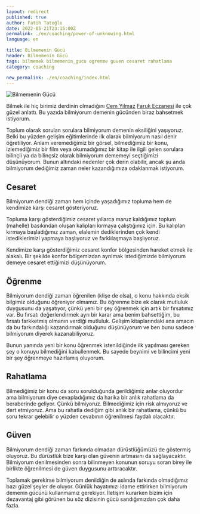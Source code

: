```yaml
---
layout: redirect
published: true
author: Fatih Tatoğlu
date: 2022-05-21T23:15:00Z
permalink: ./en/coaching/power-of-unknowing.html
language: en

title: Bilmemenin Gücü
header: Bilmemenin Gücü
tags: bilmemek bilmemenin_gucu ogrenme guven cesaret rahatlama 
category: coaching

new_permalink: ./en/coaching/index.html
---
```


![Bilmemenin Gücü](../../image/soru_isareti.jpg "Olya Kobruseva - [Pexels](https://www.pexels.com/tr-tr/fotograf/beyaz-ve-kahverengi-harf-b-duvar-dekoru-5428829/)")

Bilmek ile hiç birimiz derdinin olmadığını [Cem Yılmaz](https://twitter.com/CMYLMZ "Cem Yılmaz (@CMYLMZ) / Twitter") [Faruk Eczanesi](https://www.youtube.com/watch?v=Ef53-pi66QY) ile çok güzel anlattı. Bu yazıda bilmiyorum demenin gücünden biraz bahsetmek istiyorum.

Toplum olarak sorulan sorulara bilmiyorum demenin eksiliğini yaşıyoruz. Belki bu yüzden gelişim eğitimlerinde ilk olarak bilmiyorum nasıl denir öğretiliyor. Anlam veremediğimiz bir görsel, bilmediğimiz bir konu, izlemediğimiz bir film veya okumadığımız bir kitap ile ilgili gelen sorulara bilinçli ya da bilinçsiz olarak bilmiyorum dememeyi seçtiğimizi düşünüyorum. Bunun altındaki nedenler çok derin olabilir, ancak şu anda bilmiyorum dediğimiz zaman neler kazandığımıza odaklanmak istiyorum.

## Cesaret

Bilmiyorum dendiği zaman hem içinde yaşadığımız topluma hem de kendimize karşı cesaret gösteriyoruz.

Topluma karşı gösterdiğimiz cesaret yıllarca maruz kaldığımız toplum (mahelle) basıkından oluşan kalıpları kırmaya çalıştığımız için. Bu kalıpları kırmaya başladığımız zaman, elalemin dediklerinden çok kendi istediklerimizi yapmaya başlıyoruz ve farklılaşmaya başlıyoruz.

Kendimize karşı gösterdiğimiz cesaret konfor bölgesinden hareket etmek ile alakalı. Bir şekilde konfor bölgemizdan ayrılmak istediğimizde bilmiyorum demeye cesaret ettiğimizi düşünüyorum.

## Öğrenme

Bilmiyorum dendiği zaman öğrenilen (klişe de olsa), o konu hakkında eksik bilgimiz olduğunu öğreniyor olmamız. Bu öğrenme bize ek olarak mutluluk duygusunu da yaşatıyor, çünkü yeni bir şey öğrenmek için artık bir fırsatımız var. Bu fırsatı değerlendirmek ayrı bir karar ama benim bahsettiğim, bu fırsatı farkketmiş olmanın verdiği mutluluk. Gelişim kitaplarındaki ana amacın da bu farkındalığı kazandırmak olduğunu düşünüyorum ve ben bunu sadece bilmiyorum diyerek kazanabiliyoruz.

Bunun yanında yeni bir konu öğrenmek istenildiğinde ilk yapılması gereken şey o konuyu bilmediğini kabullenmek. Bu sayede beynimi ve bilincimi yeni bir şey öğrenmeye hazırlamış oluyorum.

## Rahatlama

Bilmediğimiz bir konu da soru sorulduğunda gerildiğimiz anlar oluyordur ama bilmiyorum diye cevapladığımız da harika bir anlık rahatlama da beraberinde geliyor. Çünkü bilmiyoruz. Bilmediğimiz için risk almıyoruz ve dert etmiyoruz. Ama bu rahatla dediğim gibi anlık bir rahatlama, çünkü bu soru tekrar gelebilir o yüzden cevabının öğrenilmesi faydalı olacaktır.

## Güven

Bilmiyorum dendiği zaman farkında olmadan dürüstlüğümüzü de göstermiş oluyoruz. Bu dürüstlük bize karşı olan güvenin artmasını da sağlayacaktır. Bilmiyorum denilmesinden sonra bilinmeyen konunun soruyu soran birey ile birlikte öğrenilmesi de güven duygusunu arttıracaktır.

Toplamak gerekirse bilmiyorum denildiğin de aslında farkında olmadığımız bazı güzel şeyler de oluyor. Günlük hayatımızı idame ettirirken bilmiyorum demenin gücünü kullanmamız gerekiyor. İletişim kurarken bizim için dezavantaj gibi görünen bu söz dizisinin gücü sandığımızdan çok daha fazla.
